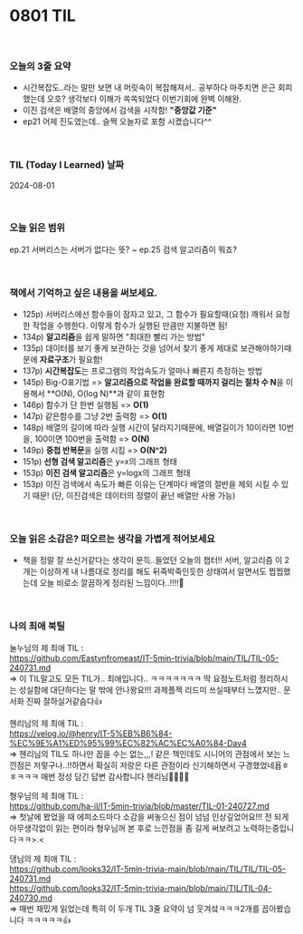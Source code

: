 # 0801 TIL

<br/>

### 오늘의 3줄 요약

- 시간복잡도..라는 말만 보면 내 머릿속이 복잡해져서.. 공부하다 마주치면 은근 회피했는데 오호? 생각보다 이해가 쏙쏙되었다 이번기회에 완벽 이해완.
- 이진 검색은 배열의 중앙에서 검색을 시작함! **"중앙값 기준"**
- ep21 어제 진도였는데.. 슬쩍 오늘자로 포함 시켰습니다^^ 

<br/>

### TIL (Today I Learned) 날짜

2024-08-01

<br/>

### 오늘 읽은 범위

ep.21 서버리스는 서버가 없다는 뜻? ~ ep.25 검색 알고리즘이 뭐죠?

<br/>

### 책에서 기억하고 싶은 내용을 써보세요.

- 125p) 서버리스에선 함수들이 잠자고 있고, 그 함수가 필요할때(요청) 깨워서 요청한 작업을 수행한다. 이렇게 함수가 실행된 만큼만 지불하면 됨!
- 134p) **알고리즘**을 쉽게 말하면 "최대한 빨리 가는 방법"
- 135p) 데이터를 보기 좋게 보관하는 것을 넘어서 찾기 좋게 제대로 보관해야하기때문에 **자료구조**가 필요함!
- 137p) **시간복잡도**는 프로그램의 작업속도가 얼마나 빠른지 측정하는 방법
- 145p) Big-O표기법 => **알고리즘으로 작업을 완료할 때까지 걸리는 절차 수 N**을 이용해서 **O(N), O(log N)**과 같이 표현함
- 146p) 함수가 단 한번 실행됨 => **O(1)**
- 147p) 같은함수를 그냥 2번 출력함 => **O(1)**
- 148p) 배열의 길이에 따라 실행 시간이 달라지기때문에, 배열길이가 10이라면 10번을, 100이면 100번을 출력함 => **O(N)**
- 149p) **중첩 반복문**을 실행 시킴 => **O(N^2)**
- 151p) **선형 검색 알고리즘**은 y=x의 그래프 형태
- 153p) **이진 검색 알고리즘**은 y=logx의 그래프 형태
- 153p) 이진 검색에서 속도가 빠른 이유는 단계마다 배열의 절반을 제외 시킬 수 있기 때문! (단, 이진검색은 데이터의 정렬이 끝난 배열만 사용 가능)

<br/>

### 오늘 읽은 소감은? 떠오르는 생각을 가볍게 적어보세요

- 책을 정말 잘 쓰신거같다는 생각이 문득..들었던 오늘의 챕터!! 서버, 알고리즘 이 2개는 이상하게 내 나름대로 정리를 해도 뒤죽박죽인듯한 상태여서 알면서도 찝찝했는데 오늘 비로소 깔끔하게 정리된 느낌이다..!!!!🤭

<br/>


### 나의 최애 북틸

눌누님의 제 최애 TIL :</br>
https://github.com/Eastynfromeast/IT-5min-trivia/blob/main/TIL/TIL-05-240731.md</br>
=> 이 TIL말고도 모든 TIL가.. 최애입니다.. ㅋㅋㅋㅋㅋㅋㅋ 딱 요점노트처럼 정리하시는 성실함에 대단하다는 말 밖에 안나왕요!!! 과제플젝 리드미 쓰실때부터 느꼈지만.. 문서화 진짜 잘하실거같슴다👍</br>

헨리님의 제 최애 TIL :</br>
https://velog.io/@henry/IT-5%EB%B6%84-%EC%9E%A1%ED%95%99%EC%82%AC%EC%A0%84-Day4</br>
=> 헨리님의 TIL도 하나만 꼽을 수는 없는,,,! 같은 책인데도 시니어의 관점에서 보는 느낀점은 저렇구나..!!하면서 확실히 저랑은 다른 관점이라 신기해하면서 구경했었네욥ㅎㅎㅋㅋㅋ 매번 정성 담긴 답변 감사합니다 헨리님🙇‍♀️🙇‍♀️

형우님의 제 최애 TIL :</br>
https://github.com/ha-il/IT-5min-trivia/blob/master/TIL-01-240727.md </br>
=> 첫날에 봤었을 때 에피소드마다 소감을 써놓으신 점이 넘넘 인상깊었어요!!! 전 되게 아무생각없이 읽는 편이라 형우님꺼 본 후로 느낀점을 좀 길게 써보려고 노력하는중입니다ㅋㅋ>.<  </br>

댕님의 제 최애 TIL : </br>
https://github.com/looks32/IT-5min-trivia-main/blob/main/TIL/TIL/TIL-05-240731.md </br>
https://github.com/looks32/IT-5min-trivia-main/blob/main/TIL/TIL-04-240730.md</br>
=> 매번 재밌게 읽었는데 특히 이 두개 TIL 3줄 요약이 넘 웃겨섴ㅋㅋㅋ2개를 꼽아봤습니다 ㅋㅋㅋㅋㅋ👍 </br>